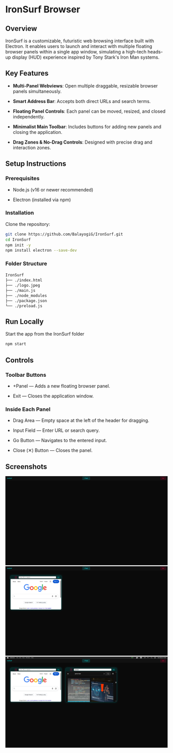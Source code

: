 
# IronSurf Browser

## Overview

IronSurf is a customizable, futuristic web browsing interface built with Electron. It enables users to launch and interact with multiple floating browser panels within a single app window, simulating a high-tech heads-up display (HUD) experience inspired by Tony Stark's Iron Man systems.

## Key Features

- **Multi-Panel Webviews**: Open multiple draggable, resizable browser panels simultaneously.

- **Smart Address Bar**: Accepts both direct URLs and search terms.

- **Floating Panel Controls**: Each panel can be moved, resized, and closed independently.

- **Minimalist Main Toolbar**: Includes buttons for adding new panels and closing the application.

- **Drag Zones & No-Drag Controls**: Designed with precise drag and interaction zones.
## Setup Instructions

### Prerequisites

- Node.js (v16 or newer recommended)

- Electron (installed via npm)

### Installation

Clone the repository:
```bash
git clone https://github.com/BalayogiG/IronSurf.git
cd IronSurf
npm init -y
npm install electron --save-dev
```    

### Folder Structure

```bash.
IronSurf
├── ./index.html
├── ./logo.jpeg
├── ./main.js
├── ./node_modules
├── ./package.json
└── ./preload.js
```
## Run Locally

Start the app from the IronSurf folder

```bash
npm start
```
## Controls

### Toolbar Buttons

- +Panel — Adds a new floating browser panel.

- Exit — Closes the application window.

### Inside Each Panel

- Drag Area — Empty space at the left of the header for dragging.

- Input Field — Enter URL or search query.

- Go Button — Navigates to the entered input.

- Close (✕) Button — Closes the panel.

## Screenshots

![App Home Screenshot](Screenshots/IronSurf_home.png)
![Panel Added Home Screen](Screenshots/IronSurf_Panel_added.png)
![Two Panel Added Home Screen](Screenshots/IronSurf_2_Panel_Added.png)

